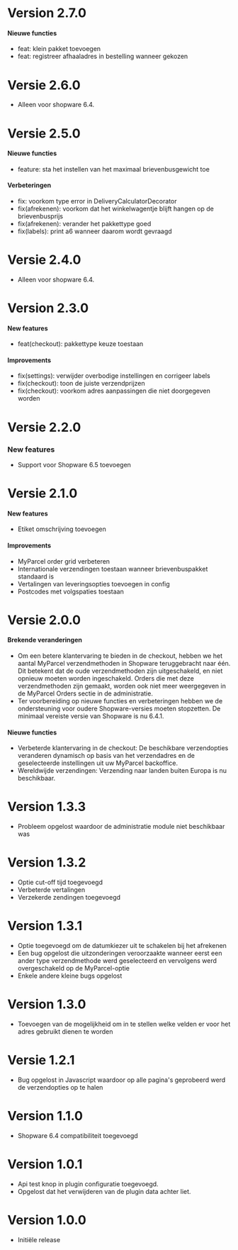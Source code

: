 # Version 2.7.0

#### Nieuwe functies

- feat: klein pakket toevoegen
- feat: registreer afhaaladres in bestelling wanneer gekozen

# Versie 2.6.0

- Alleen voor shopware 6.4.

# Versie 2.5.0

#### Nieuwe functies

- feature: sta het instellen van het maximaal brievenbusgewicht toe

#### Verbeteringen

- fix: voorkom type error in DeliveryCalculatorDecorator
- fix(afrekenen): voorkom dat het winkelwagentje blijft hangen op de brievenbusprijs
- fix(afrekenen): verander het pakkettype goed
- fix(labels): print a6 wanneer daarom wordt gevraagd

# Versie 2.4.0

- Alleen voor shopware 6.4.

# Version 2.3.0

#### New features
- feat(checkout): pakkettype keuze toestaan

#### Improvements
- fix(settings): verwijder overbodige instellingen en corrigeer labels
- fix(checkout): toon de juiste verzendprijzen
- fix(checkout): voorkom adres aanpassingen die niet doorgegeven worden

# Versie 2.2.0

### New features
- Support voor Shopware 6.5 toevoegen

# Versie 2.1.0

#### New features
- Etiket omschrijving toevoegen

#### Improvements
- MyParcel order grid verbeteren
- Internationale verzendingen toestaan wanneer brievenbuspakket standaard is
- Vertalingen van leveringsopties toevoegen in config
- Postcodes met volgspaties toestaan

# Versie 2.0.0

#### Brekende veranderingen
- Om een betere klantervaring te bieden in de checkout, hebben we het aantal MyParcel verzendmethoden in Shopware teruggebracht naar één. Dit betekent dat de oude verzendmethoden zijn uitgeschakeld, en niet opnieuw moeten worden ingeschakeld. Orders die met deze verzendmethoden zijn gemaakt, worden ook niet meer weergegeven in de MyParcel Orders sectie in de administratie.
- Ter voorbereiding op nieuwe functies en verbeteringen hebben we de ondersteuning voor oudere Shopware-versies moeten stopzetten. De minimaal vereiste versie van Shopware is nu 6.4.1.

#### Nieuwe functies
- Verbeterde klantervaring in de checkout: De beschikbare verzendopties veranderen dynamisch op basis van het verzendadres en de geselecteerde instellingen uit uw MyParcel backoffice.
- Wereldwijde verzendingen: Verzending naar landen buiten Europa is nu beschikbaar.

# Version 1.3.3
- Probleem opgelost waardoor de administratie module niet beschikbaar was

# Version 1.3.2
- Optie cut-off tijd toegevoegd
- Verbeterde vertalingen
- Verzekerde zendingen toegevoegd

# Version 1.3.1
- Optie toegevoegd om de datumkiezer uit te schakelen bij het afrekenen
- Een bug opgelost die uitzonderingen veroorzaakte wanneer eerst een ander type verzendmethode werd geselecteerd en vervolgens werd overgeschakeld op de MyParcel-optie
- Enkele andere kleine bugs opgelost

# Version 1.3.0
- Toevoegen van de mogelijkheid om in te stellen welke velden er voor het adres gebruikt dienen te worden

# Versie 1.2.1
- Bug opgelost in Javascript waardoor op alle pagina's geprobeerd werd de verzendopties op te halen

# Version 1.1.0
- Shopware 6.4 compatibiliteit toegevoegd

# Version 1.0.1
- Api test knop in plugin configuratie toegevoegd.
- Opgelost dat het verwijderen van de plugin data achter liet.

# Version 1.0.0
- Initiële release
